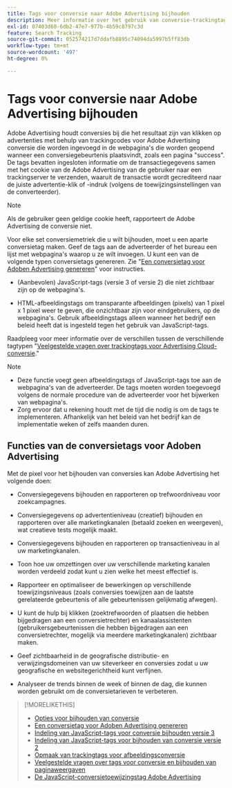 ```yaml
---
title: Tags voor conversie naar Adobe Advertising bijhouden
description: Meer informatie over het gebruik van conversie-trackingtags voor Adoben Advertising.
exl-id: 07403d60-6db2-47e7-977b-4b59c8797c3d
feature: Search Tracking
source-git-commit: 052574217d7ddafb8895c74094da5997b5ff83db
workflow-type: tm+mt
source-wordcount: '497'
ht-degree: 0%

---
```


# Tags voor conversie naar Adobe Advertising bijhouden

Adobe Advertising houdt conversies bij die het resultaat zijn van klikken op advertenties met behulp van trackingcodes voor Adobe Advertising conversie die worden ingevoegd in de webpagina&#39;s die worden geopend wanneer een conversiegebeurtenis plaatsvindt, zoals een pagina &quot;success&quot;. De tags bevatten ingesloten informatie om de transactiegegevens samen met het cookie van de Adobe Advertising van de gebruiker naar een trackingserver te verzenden, waaruit de transactie wordt gecrediteerd naar de juiste advertentie-klik of -indruk (volgens de toewijzingsinstellingen van de converteerder).

>[!NOTE]
>
>Als de gebruiker geen geldige cookie heeft, rapporteert de Adobe Advertising de conversie niet.

Voor elke set conversiemetriek die u wilt bijhouden, moet u een aparte conversietag maken. Geef de tags aan de adverteerder of het bureau een lijst met webpagina&#39;s waarop u ze wilt invoegen. U kunt een van de volgende typen conversietags genereren. Zie &quot;[Een conversietag voor Adoben Advertising genereren](/help/search-social-commerce/tools/conversion-tag-generate.md)&quot; voor instructies.

* (Aanbevolen) JavaScript-tags (versie 3 of versie 2) die niet zichtbaar zijn op de webpagina&#39;s.

* HTML-afbeeldingstags om transparante afbeeldingen (pixels) van 1 pixel x 1 pixel weer te geven, die onzichtbaar zijn voor eindgebruikers, op de webpagina&#39;s. Gebruik afbeeldingstags alleen wanneer het bedrijf een beleid heeft dat is ingesteld tegen het gebruik van JavaScript-tags.

Raadpleeg voor meer informatie over de verschillen tussen de verschillende tagtypen &quot;[Veelgestelde vragen over trackingtags voor Advertising Cloud-conversie](/help/search-social-commerce/tracking/faqs-conversion-page-view-tracking-tags.md).&quot;

>[!NOTE]
>
>* Deze functie voegt geen afbeeldingstags of JavaScript-tags toe aan de webpagina&#39;s van de adverteerder. De tags moeten worden toegevoegd volgens de normale procedure van de adverteerder voor het bijwerken van webpagina&#39;s.
>* Zorg ervoor dat u rekening houdt met de tijd die nodig is om de tags te implementeren. Afhankelijk van het beleid van het bedrijf kan de implementatie weken of zelfs maanden duren.

## Functies van de conversietags voor Adoben Advertising

Met de pixel voor het bijhouden van conversies kan Adobe Advertising het volgende doen:

* Conversiegegevens bijhouden en rapporteren op trefwoordniveau voor zoekcampagnes.

* Conversiegegevens op advertentieniveau (creatief) bijhouden en rapporteren over alle marketingkanalen (betaald zoeken en weergeven), wat creatieve tests mogelijk maakt.

* Conversiegegevens bijhouden en rapporteren op transactieniveau in al uw marketingkanalen.

* Toon hoe uw omzettingen over uw verschillende marketing kanalen worden verdeeld zodat kunt u zien welke het meest effectief is.

* Rapporteer en optimaliseer de bewerkingen op verschillende toewijzingsniveaus (zoals conversies toewijzen aan de laatste gerelateerde gebeurtenis of alle gebeurtenissen gelijkmatig afwegen).

* U kunt de hulp bij klikken (zoektrefwoorden of plaatsen die hebben bijgedragen aan een conversietrechter) en kanaalassistenten (gebruikersgebeurtenissen die hebben bijgedragen aan een conversietrechter, mogelijk via meerdere marketingkanalen) zichtbaar maken.

* Geef zichtbaarheid in de geografische distributie- en verwijzingsdomeinen van uw siteverkeer en conversies zodat u uw geografische en websitegerichtheid kunt verfijnen.

* Analyseer de trends binnen de week of binnen de dag, die kunnen worden gebruikt om de conversietarieven te verbeteren.

>[!MORELIKETHIS]
>
>* [Opties voor bijhouden van conversie](conversion-tracking-about.md)
>* [Een conversietag voor Adoben Advertising genereren](/help/search-social-commerce/tools/conversion-tag-generate.md)
>* [Indeling van JavaScript-tags voor conversie bijhouden versie 3](format-conversion-tag-jsv3.md)
>* [Indeling van JavaScript-tags voor bijhouden van conversie versie 2](format-conversion-tag-jsv2.md)
>* [Opmaak van trackingtags voor afbeeldingsconversie](format-conversion-tag-image.md)
>* [Veelgestelde vragen over tags voor conversie en bijhouden van paginaweergaven](faqs-conversion-page-view-tracking-tags.md)
>* [De JavaScript-conversietoewijzingstag Adobe Advertising](/help/search-social-commerce/tracking/itp-conversion-mapping-tag.md)
